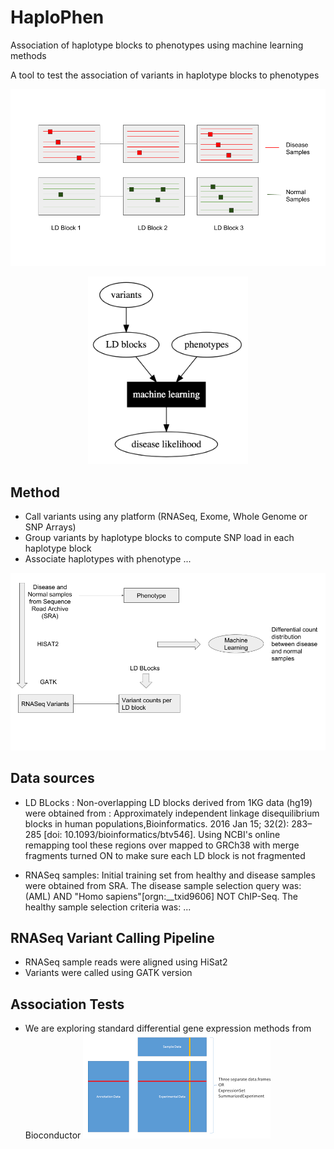 # HaploPhen

Association of haplotype blocks to phenotypes using machine learning methods

A tool to test the association of variants in haplotype blocks to phenotypes


![alt text](docs/images/concept.png)

<p align="center">
<img src="./docs/images/pipeline_0.png" height="300">
</p>

## Method
   * Call variants using any platform (RNASeq, Exome, Whole Genome or SNP Arrays)
   * Group variants by haplotype blocks to compute SNP load in each haplotype block
   * Associate haplotypes with phenotype ...

![alt text](flow.png)

## Data sources

   * LD BLocks : Non-overlapping LD blocks derived from 1KG data (hg19) were obtained from : Approximately independent linkage disequilibrium blocks in human populations,Bioinformatics. 2016 Jan 15; 32(2): 283–285 [doi:  10.1093/bioinformatics/btv546]. Using NCBI's online remapping tool these regions over mapped to GRCh38 with merge fragments turned ON to make sure each LD block is not fragmented

   * RNASeq samples: Initial training set from healthy and disease samples were obtained from SRA. The disease sample selection query was: (AML) AND "Homo sapiens"[orgn:__txid9606] NOT ChIP-Seq. The healthy sample selection criteria was: ...

## RNASeq Variant Calling Pipeline

   * RNASeq sample reads were aligned using HiSat2
   * Variants were called using GATK version
   
## Association Tests

   * We are exploring standard differential gene expression methods from Bioconductor
![alt text](eset.png)
